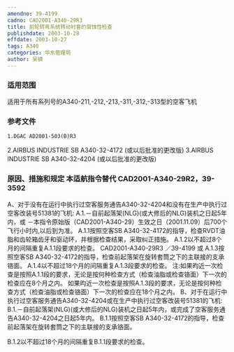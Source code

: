 ```yaml
---
amendno: 39-4199
cadno: CAD2001-A340-29R3
title: 前轮转弯系统转动衬套的腐蚀性检查
publishdate: 2003-10-28
effdate: 2003-10-27
tags: A340
categories: 华东管理局
author: 吴镝
---
```


### 适用范围 
适用于所有系列号的A340-211,-212,-213,-311,-312,-313型的空客飞机

<!--more-->
### 参考文件
    1.DGAC AD2001-503(B)R3 
2.AIRBUS
 INDUSTRIE SB A340-32-4172 (或以后批准的更改版) 
3.AIRBUS
 INDUSTRIE SB A340-32-4204 (或以后批准的更改版) 

### 原因、措施和规定 本适航指令替代 CAD2001-A340-29R2，39-3592 
A、对于没有在运行中执行过空客服务通告A340-32-4204和没有在生产中执行过空客改装号51381的飞机: 
A.1.－自前起落架(NLG)(或大修后的NLG)装机之日起5年内，或 
        －本指令原始版（CAD2001-A340-29）生效之日（2001.11.09）后700个飞行小时内,以后到为准。 
A.1.1按照空客SB A340-32-4172的指导，检查RVDT油脂和齿轮箱齿牙和驱动环，并根据检查结果，采取纠正措施。 
A.1.2以不超过8个月的间隔重复A.1.1段要求的检查。 
       CAD2001-A340-29R3   ／39-4199 
或 
    A.1.3按照空客SB A340-32-4172的指导，检查前起落架在旋转套筒之下的主联接的支承铬面。 
A.1.4以不超过18个月的间隔重复A.1.3段要求的检查。 注:如果昀近一次检查是按照A.1.1段的要求，无论是按何种检查方式（检查油脂或检查铬面）下一次的检查应在8个月之内。     如果昀近一次检查是按照A.1.3段的要求，无论是按何种检查方式（检查油脂或检查铬面）下一次的检查应在18个月之内。 
    B、对于在运行中执行过空客服务通告A340-32-4204或在生产中执行过空客改装号51381的飞机: 
    B.1.－自前起落架(NLG)(或大修后的NLG)装机之日起5年内，或完成了空客服务通告A340-32-4204之日起5年内。 
    B.1.1按照空客SB A340-32-4172的指导，检查前起落架在旋转套筒之下的主联接的支承铬面。 

B.1.2以不超过18个月的间隔重复B.1.1段要求的检查。
